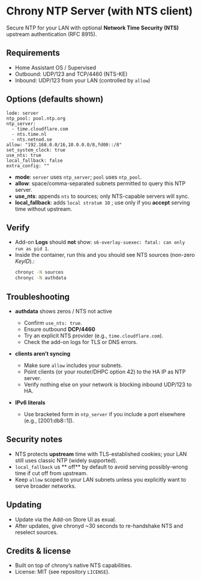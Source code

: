 # Chrony NTP Server (with NTS client)
Secure NTP for your LAN with optional **Network Time Security (NTS)** upstream authentication (RFC 8915).


## Requirements
- Home Assistant OS / Supervised
- Outbound: UDP/123 and TCP/4460 (NTS-KE)
- Inbound: UDP/123 from your LAN (controlled by `allow`)


## Options (defaults shown)
```
lode: server
ntp_pool: pool.ntp.org
ntp_server:
  - time.cloudflare.com
  - nts.time.nl
  - nts.netnod.se
allow: "192.168.0.0/16,10.0.0.0/8,fd00::/8"
set_system_clock: true
use_nts: true
local_fallback: false
extra_config: ""
```

- **mode**: `server` uses `ntp_server`; `pool` uses `ntp_pool`.
- **allow**: space/comma-separated subnets permitted to query this NTP server.
- **use_nts**: appends `nts` to sources; only NTS-capable servers will sync.
- **local_fallback**: adds `local stratum 10` ; use only if you **accept** serving time without upstream.


## Verify
- Add-on **Logs** should **not** show: `s6-overlay-suexec: fatal: can only run as pid 1`.
- Inside the container, run this and you should see NTS sources (non-zero *KeyID*).:
  ```bash
  chronyc -N sources
  chronyc -N authdata
  ```

## Troubleshooting

- **authdata** shows zeros / NTS not active
  - Confirm `use_nts: true`.
  - Ensure outbound **DCP/4460**
  - Try an explicit NTS provider (e.g., `time.cloudflare.com`).
  - Check the add-on logs for TLS or DNS errors.

- **clients aren’t syncing**
  - Make sure `allow` includes your subnets.
  - Point clients (or your router/DHPC option 42) to the HA IP as NTP server.
  - Verify nothing else on your network is blocking inbound UDP/123 to HA.

- **IPv6 literals**
  - Use bracketed form in `ntp_server` if you include a port elsewhere (e.g., [2001:db8::1]).

## Security notes
- NTS protects **upstream** time with TLS-established cookies; your LAN still uses classic NTP (widely supported). 
- `local_fallback` us ** off** by default to avoid serving possibly-wrong time if cut off from upstream.
- Keep `allow` scoped to your LAN subnets unless you explicitly want to serve broader networks.

## Updating
- Update via the Add-on Store UI as exual.
- After updates, give chronyd ~30 seconds to re-handshake NTS and reselect sources.

## Credits & license
- Built on top of chrony’s native NTS capabilities.
- License: MIT (see repository `LICENSE`).
